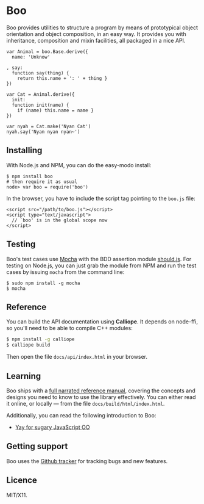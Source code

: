 Boo
===

Boo provides utilities to structure a program by means of prototypical
object orientation and object composition, in an easy way. It provides
you with inheritance, composition and mixin facilities, all packaged in
a nice API.

    var Animal = boo.Base.derive({
      name: 'Unknow'
    
    , say:
      function say(thing) {
        return this.name + ': ' + thing }
    })
    
    var Cat = Animal.derive({
      init:
      function init(name) {
        if (name) this.name = name }
    })
    
    var nyah = Cat.make('Nyan Cat')
    nyah.say('Nyan nyan nyan~')


Installing
----------

With Node.js and NPM, you can do the easy-modo install:

    $ npm install boo
    # then require it as usual
    node> var boo = require('boo')

In the browser, you have to include the script tag pointing to the
`boo.js` file:

    <script src="/path/to/boo.js"></script>
    <script type="text/javascript">
      // `boo' is in the global scope now
    </script>


Testing
-------

Boo's test cases use [Mocha][] with the BDD assertion module
[should.js][]. For testing on Node.js, you can just grab the module from
NPM and run the test cases by issuing `mocha` from the command line:

    $ sudo npm install -g mocha
    $ mocha

[Mocha]: visionmedia.github.com/mocha/
[should.js]: https://github.com/visionmedia/should.js


Reference
---------

You can build the API documentation using **Calliope**. It depends on node-ffi,
so you'll need to be able to compile C++ modules:

```bash
$ npm install -g calliope
$ calliope build
```

Then open the file `docs/api/index.html` in your browser.


Learning
--------

Boo ships with a [full narrated reference manual][ref], covering the
concepts and designs you need to know to use the library effectively.
You can either read it online, or locally — from the file 
`docs/build/html/index.html`. 

Additionally, you can read the following introduction to Boo:

- [Yay for sugary JavaScript OO][intro]


[ref]: http://boo.readthedocs.org/
[intro]: http://killdream.github.com/blog/2011/11/for-sugary-object-oriented-js/index.html


Getting support
---------------

Boo uses the [Github tracker][] for tracking bugs and new features.

[Github tracker]: https://github.com/Orphoundation/boo/issues


Licence
-------

MIT/X11.
